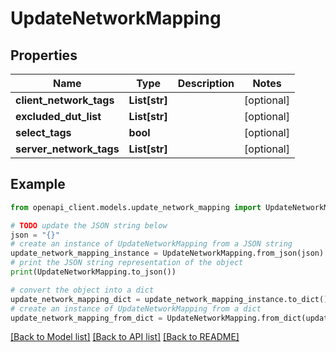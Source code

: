 # UpdateNetworkMapping


## Properties

Name | Type | Description | Notes
------------ | ------------- | ------------- | -------------
**client_network_tags** | **List[str]** |  | [optional] 
**excluded_dut_list** | **List[str]** |  | [optional] 
**select_tags** | **bool** |  | [optional] 
**server_network_tags** | **List[str]** |  | [optional] 

## Example

```python
from openapi_client.models.update_network_mapping import UpdateNetworkMapping

# TODO update the JSON string below
json = "{}"
# create an instance of UpdateNetworkMapping from a JSON string
update_network_mapping_instance = UpdateNetworkMapping.from_json(json)
# print the JSON string representation of the object
print(UpdateNetworkMapping.to_json())

# convert the object into a dict
update_network_mapping_dict = update_network_mapping_instance.to_dict()
# create an instance of UpdateNetworkMapping from a dict
update_network_mapping_from_dict = UpdateNetworkMapping.from_dict(update_network_mapping_dict)
```
[[Back to Model list]](../README.md#documentation-for-models) [[Back to API list]](../README.md#documentation-for-api-endpoints) [[Back to README]](../README.md)


